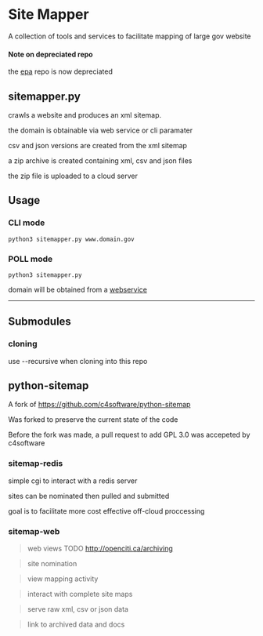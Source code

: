 # Site Mapper

A collection of tools and services to facilitate mapping of large gov website

#### Note on depreciated repo

the [epa](https://github.com/edgi-govdata-archiving/epa) repo is now depreciated

## sitemapper.py

crawls a website and produces an xml sitemap.

the domain is obtainable via web service or cli paramater

csv and json versions are created from the xml sitemap

a zip archive is created containing xml, csv and json files

the zip file is uploaded to a cloud server

## Usage

### CLI mode

`python3 sitemapper.py www.domain.gov`

### POLL mode
`python3 sitemapper.py`

domain will be obtained from a [webservice](http://openciti.ca/cgi-bin/peek)

----

## Submodules

### cloning

use --recursive when cloning into this repo


## python-sitemap

A fork of https://github.com/c4software/python-sitemap

Was forked to preserve the current state of the code

Before the fork was made, a pull request to add GPL 3.0 was accepeted by c4software


### sitemap-redis

simple cgi to interact with a redis server

sites can be nominated then pulled and submitted

goal is to facilitate more cost effective off-cloud proccessing


### sitemap-web

>web views  TODO http://openciti.ca/archiving

>site nomination

>view mapping activity

>interact with complete site maps

>serve raw xml, csv or json data

>link to archived data and docs
